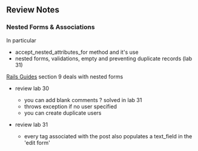 ## Review Notes

### Nested Forms & Associations

In particular
- accept_nested_attributes_for method and it's use
- nested forms, validations, empty and preventing duplicate records (lab 31)

[Rails Guides](http://guides.rubyonrails.org/form_helpers.html) section 9 deals with nested forms

- review lab 30
	- you can add blank comments ? solved in lab 31
  - throws exception if no user specified
  - you can create duplicate users
  
- review lab 31
	- every tag associated with the post also populates a text_field in the 'edit form'